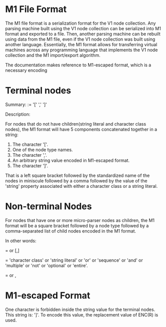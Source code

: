 # M1 File Format

The M1 file format is a serialization format for the V1 node collection. Any parsing machine built using the V1 node collection can be serialized into M1 format and exported to a file. Then, another parsing machine can be rebuilt using data from the M1 file, even if the V1 node collection was built using another language. Essentially, the M1 format allows for transferring virtual machines across any programming language that implements the V1 node collection and the M1 import/export algorithm.

The documentation makes reference to M1-escaped format, which is a necessary encoding

# Terminal nodes
Summary:
<terminal node> := '[' <node type> ',' <string value> ']'

Description:

For nodes that do not have children(string literal and character class nodes), the M1 format will have 5 components concatenated together in a string:

1. The character '['.
2. One of the node type names.
3. The character ','.
4. An arbitrary string value encoded in M1-escaped format.
5. The character ']'.

That is a left square bracket followed by the standardized name of the nodes in miniscule followed by a comma followed by the value of the 'string' property associated with either a character class or a string literal.

# Non-terminal Nodes
For nodes that have one or more micro-parser nodes as children, the M1 format will be a square bracket followed by a node type followed by a comma-separated list of child nodes encoded in the M1 format.

In other words:

<node>=
<terminal node>
or
[<node type>,<children list>]

<node type>=
'character class' or 'string literal' or 'or' or 'sequence' or 'and' or 'multiple' or 'not' or 'optional' or 'entire'.

<children list>=
<node>
or
<node>,<children list>

# M1-escaped Format
One character is forbidden inside the string value for the terminal nodes. This string is: ']'. To encode this value, the replacement value of ENC(R) is used.

